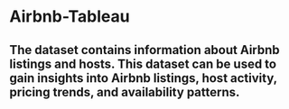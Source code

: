 # Airbnb-Tableau

## The dataset contains information about Airbnb listings and hosts. This dataset can be used to gain insights into Airbnb listings, host activity, pricing trends, and availability patterns.
